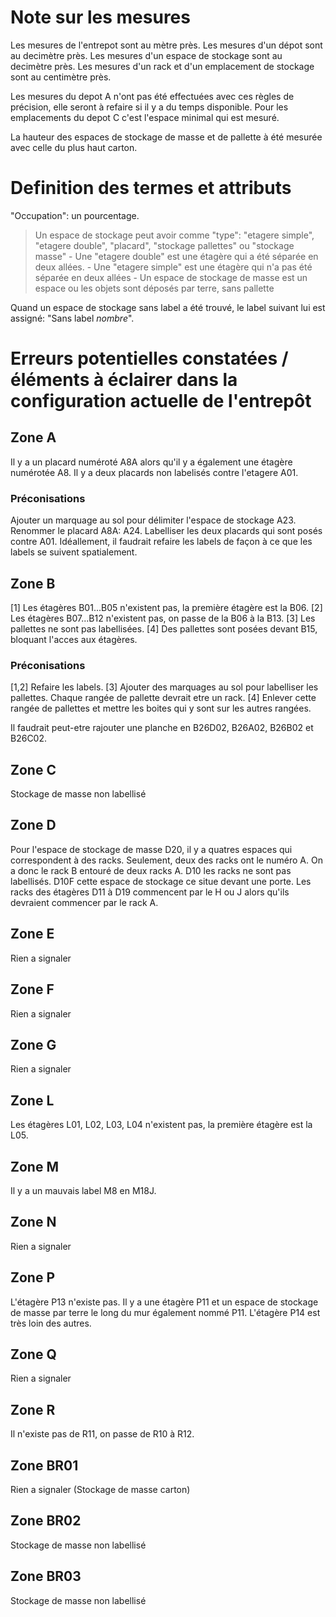 # Note sur les mesures

Les mesures de l'entrepot sont au mètre près.
Les mesures d'un dépot sont au decimètre près.
Les mesures d'un espace de stockage sont au decimètre près.
Les mesures d'un rack et d'un emplacement de stockage sont au centimètre près.

Les mesures du depot A n'ont pas été effectuées avec ces règles de précision, elle seront à refaire si il y a du temps disponible.
Pour les emplacements du depot C c'est l'espace minimal qui est mesuré.

La hauteur des espaces de stockage de masse et de pallette à été mesurée avec celle du plus haut carton.

# Definition des termes et attributs

"Occupation": un pourcentage.

> Un espace de stockage peut avoir comme "type": "etagere simple", "etagere double", "placard", "stockage pallettes" ou "stockage masse"
    - Une "etagere double" est une étagère qui a été séparée en deux allées.
    - Une "etagere simple" est une étagère qui n'a pas été séparée en deux allées
    - Un espace de stockage de masse est un espace ou les objets sont déposés par terre, sans pallette

Quand un espace de stockage sans label a été trouvé, le label suivant lui est assigné: "Sans label *nombre*".

# Erreurs potentielles constatées / éléments à éclairer dans la configuration actuelle de l'entrepôt

## Zone A

Il y a un placard numéroté A8A alors qu'il y a également une étagère numérotée A8.
Il y a deux placards non labelisés contre l'etagere A01.

### Préconisations

Ajouter un marquage au sol pour délimiter l'espace de stockage A23.
Renommer le placard A8A: A24.
Labelliser les deux placards qui sont posés contre A01.
Idéallement, il faudrait refaire les labels de façon à ce que les labels se suivent spatialement.

## Zone B

[1] Les étagères B01...B05 n'existent pas, la première étagère est la B06.
[2] Les étagères B07...B12 n'existent pas, on passe de la B06 à la B13.
[3] Les pallettes ne sont pas labellisées.
[4] Des pallettes sont posées devant B15, bloquant l'acces aux étagères.

### Préconisations

[1,2] Refaire les labels.
[3] Ajouter des marquages au sol pour labelliser les pallettes. Chaque rangée de pallette devrait etre un rack.
[4] Enlever cette rangée de pallettes et mettre les boites qui y sont sur les autres rangées.

Il faudrait peut-etre rajouter une planche en B26D02, B26A02, B26B02 et B26C02.

## Zone C

Stockage de masse non labellisé

## Zone D

Pour l'espace de stockage de masse D20, il y a quatres espaces qui correspondent à des racks. Seulement, deux des racks ont le numéro A. On a donc le rack B entouré de deux racks A.
D10 les racks ne sont pas labellisés.
D10F cette espace de stockage ce situe devant une porte.
Les racks des étagères D11 à D19 commencent par le H ou J alors qu'ils devraient commencer par le rack A.

## Zone E

Rien a signaler

## Zone F

Rien a signaler

## Zone G

Rien a signaler

## Zone L

Les étagères L01, L02, L03, L04 n'existent pas, la première étagère est la L05.

## Zone M

Il y a un mauvais label M8 en M18J.

## Zone N

Rien a signaler

## Zone P

L'étagère P13 n'existe pas.
Il y a une étagère P11 et un espace de stockage de masse par terre le long du mur également nommé P11.
L'étagère P14 est très loin des autres.

## Zone Q

Rien a signaler

## Zone R

Il n'existe pas de R11, on passe de R10 à R12.

## Zone BR01

Rien a signaler (Stockage de masse carton)

## Zone BR02

Stockage de masse non labellisé

## Zone BR03

Stockage de masse non labellisé
